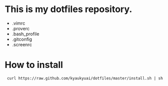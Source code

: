 # This is my dotfiles repository.
* .vimrc
* .proverc
* .bash_profile
* .gitconfig
* .screenrc

# How to install
` curl https://raw.github.com/kyaukyuai/dotfiles/master/install.sh | sh`
